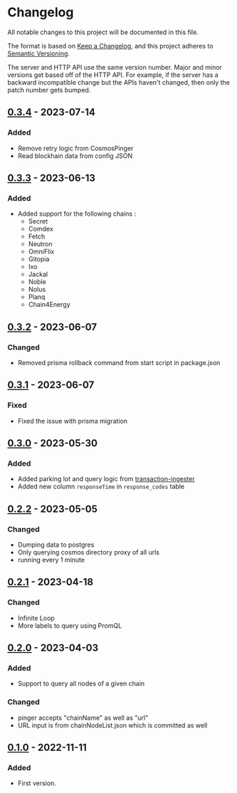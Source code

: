 # Changelog

All notable changes to this project will be documented in this file.

The format is based on [Keep a Changelog](https://keepachangelog.com/en/1.0.0/), and this project adheres
to [Semantic Versioning](https://semver.org/spec/v2.0.0.html).

The server and HTTP API use the same version number. Major and minor versions get based off of the HTTP API. For example, if the server has a backward incompatible change but the APIs haven't changed, then only the patch number gets bumped.

## [0.3.4](https://github.com/leapwallet/observatory/releases/tag/v0.3.4) - 2023-07-14

### Added

- Remove retry logic from CosmosPinger
- Read blockhain data from config JSON

## [0.3.3](https://github.com/leapwallet/observatory/releases/tag/v0.3.3) - 2023-06-13

### Added

- Added support for the following chains :
  - Secret
  - Comdex
  - Fetch
  - Neutron
  - OmniFlix
  - Gitopia
  - Ixo
  - Jackal
  - Noble
  - Nolus
  - Planq
  - Chain4Energy

## [0.3.2](https://github.com/leapwallet/observatory/releases/tag/v0.3.2) - 2023-06-07

### Changed

- Removed prisma rollback command from start script in package.json

## [0.3.1](https://github.com/leapwallet/observatory/releases/tag/v0.3.1) - 2023-06-07

### Fixed

- Fixed the issue with prisma migration

## [0.3.0](https://github.com/leapwallet/observatory/releases/tag/v0.3.0) - 2023-05-30

### Added

- Added parking lot and query logic from [transaction-ingester](https://github.com/leapwallet/transaction-ingester)
- Added new column `responseTime` in `response_codes` table

## [0.2.2](https://github.com/leapwallet/observatory/releases/tag/v0.2.2) - 2023-05-05

### Changed

- Dumping data to postgres
- Only querying cosmos directory proxy of all urls
- running every 1 minute

## [0.2.1](https://github.com/leapwallet/observatory/releases/tag/v0.2.1) - 2023-04-18

### Changed

- Infinite Loop
- More labels to query using PromQL

## [0.2.0](https://github.com/leapwallet/observatory/releases/tag/v0.2.0) - 2023-04-03

### Added

- Support to query all nodes of a given chain

### Changed

- pinger accepts "chainName" as well as "url"
- URL input is from chainNodeList.json which is committed as well

## [0.1.0](https://github.com/leapwallet/observatory/releases/tag/v0.1.0) - 2022-11-11

### Added

- First version.
